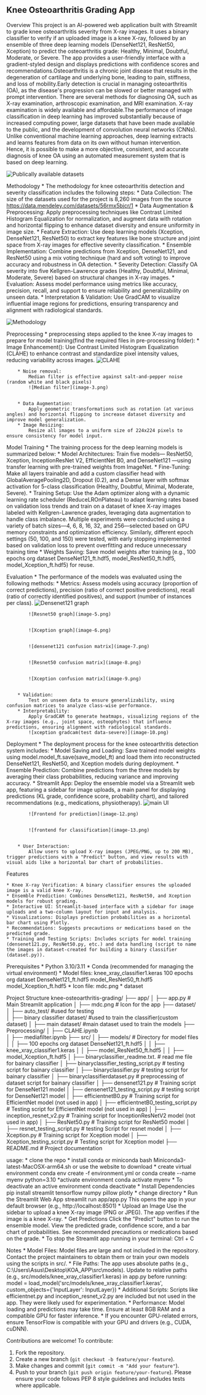 ## Knee Osteoarthritis Grading App ##


Overview
    This project is an AI-powered web application built with Streamlit to grade knee osteoarthritis severity from X-ray images. It uses a binary classifier to verify if an uploaded image is a knee X-ray, followed by an ensemble of three deep learning models (DenseNet121, ResNet50, Xception) to predict the osteoarthritis grade: Healthy, Minimal, Doubtful, Moderate, or Severe. The app provides a user-friendly interface with a gradient-styled design and displays predictions with confidence scores and recommendations.Osteoarthritis is a chronic joint disease that results in the degeneration of cartilage and underlying bone, leading to pain, stiffness, and loss of mobility.Early detection is crucial in managing osteoarthritis (OA), as the disease's progression can be slowed or better managed with prompt intervention. There are several methods for diagnosing OA, such as X-ray examination, arthroscopic examination, and MRI examination. X-ray examination is widely available and affordable.The performance of image classification in deep learning has improved substantially because of increased computing power, large datasets that have been made available to the public, and the
    development of convolution neural networks (CNNs). Unlike conventional machine learning
    approaches, deep learning extracts and learns features from data on its own without human
    intervention. Hence, it is possible to make a more objective, consistent, and accurate diagnosis of knee OA using an automated measurement system that is based on deep learning.

![Publically available datasets](image.png)



Methodology
    * The methodology for knee osteoarthritis detection and severity classification includes the following steps:
        * Data Collection:
           The size of the datasets used for the project is 8,260 images from the source https://data.mendeley.com/datasets/56rmx5bjcr/1
        * Data Augmentation & Preprocessing: 
            Apply preprocessing techniques like Contrast Limited Histogram Equalization for normalization, and augment data with rotation and horizontal flipping to enhance dataset diversity and ensure uniformity in image size.
        * Feature Extraction: 
            Use deep learning models (Xception, DenseNet121, ResNet50) to extract key features like bone structure and joint space from X-ray images for effective severity classification.
        * Ensemble Implementation: 
            Combine predictions from Xception, DenseNet121, and ResNet50 using a mix voting technique (hard and soft voting) to improve accuracy and robustness in OA detection.
        * Severity Detection: 
            Classify OA severity into five Kellgren-Lawrence grades (Healthy, Doubtful, Minimal, Moderate, Severe) based on structural changes in X-ray images.
        * Evaluation: 
            Assess model performance using metrics like accuracy, precision, recall, and support to ensure reliability and generalizability on unseen data.
        * Interpretation & Validation: 
            Use GradCAM to visualize influential image regions for predictions, ensuring transparency and alignment with radiological standards.

![Methodology](image-1.png)



Preprocessing
    * preprocessing steps applied to the knee X-ray images to prepare for model training(find the required files in pre-processing folder):
        * Image Enhancement(): 
            Use Contrast Limited Histogram Equalization (CLAHE) to enhance contrast and standardize pixel intensity values, reducing variability across images.
            ![CLAHE](image-2.png)

            
        * Noise removal:
            Median filter is effective against salt-and-pepper noise (random white and black pixels)
            ![Median filter](image-3.png)

            
        * Data Augmentation: 
            Apply geometric transformations such as rotation (at various angles) and horizontal flipping to increase dataset diversity and improve model generalization.
        * Image Resizing: 
            Resize all images to a uniform size of 224x224 pixels to ensure consistency for model input.



Model Training
    * The training process for the deep learning models is summarized below:
        * Model Architectures: 
            Train five models— ResNet50, Xception, InceptionResNet V2, EfficientNet B0, and DenseNet121 —using transfer learning with pre-trained weights from ImageNet.
        * Fine-Tuning: 
            Make all layers trainable and add a custom classifier head with GlobalAveragePooling2D, Dropout (0.2), and a Dense layer with softmax activation for 5-class classification (Healthy, Doubtful, Minimal, Moderate, Severe).
        * Training Setup: 
            Use the Adam optimizer along with a dynamic learning rate scheduler (ReduceLROnPlateau) to adapt learning rates based on validation loss trends and train on a dataset of knee X-ray images labeled with Kellgren-Lawrence grades, leveraging data augmentation to handle class imbalance. Multiple experiments were conducted using a variety of batch sizes—4, 6, 8, 16, 32, and 256—selected based on GPU memory constraints and optimization efficiency. Similarly, different epoch settings (50, 100, and 150) were tested, with early stopping implemented based on validation loss to prevent overfitting and reduce unnecessary training time
        * Weights Saving: 
            Save model weights after training (e.g., 100 epochs org dataset DenseNet121_ft.hdf5, model_ResNet50_ft.hdf5, model_Xception_ft.hdf5) for reuse.




Evaluation
    * The performance of the models was evaluated using the following methods:
        * Metrics: 
            Assess models using accuracy (proportion of correct predictions), precision (ratio of correct positive predictions), recall (ratio of correctly identified positives), and support (number of instances per class).
            ![Densenet121 graph](image-4.png)

            
            ![Resnet50 graph](image-5.png)

            
            ![Xception graph](image-6.png)

            
            ![densenet121 confusion matrix](image-7.png)

            
            ![Resnet50 confusion matrix](image-8.png)

            
            ![Xception confusion matrix](image-9.png)

            
        * Validation: 
            Test on unseen data to ensure generalizability, using confusion matrices to analyze class-wise performance.
        * Interpretability: 
            Apply GradCAM to generate heatmaps, visualizing regions of the X-ray images (e.g., joint space, osteophytes) that influence predictions, ensuring alignment with radiological standards.
            ![xception gradcam(test data-severe)](image-10.png)
        


Deployment
    * The deployment process for the knee osteoarthritis detection system includes:
        * Model Saving and Loading: 
            Save trained model weights using model.model_ft.save(save_model_ft) and load them into reconstructed DenseNet121, ResNet50, and Xception models during deployment.
        * Ensemble Prediction: 
            Combine predictions from the three models by averaging their class probabilities, reducing variance and improving accuracy.
        * Streamlit App: 
            Deploy the ensemble model via a Streamlit web app, featuring a sidebar for image uploads, a main panel for displaying predictions (KL grade, confidence score, probability chart), and tailored recommendations (e.g., medications, physiotherapy).
            ![main UI](image-11.png)

            
            ![Frontend for prediction](image-12.png)

            
            ![frontend for classification](image-13.png)

            
        * User Interaction: 
            Allow users to upload X-ray images (JPEG/PNG, up to 200 MB), trigger predictions with a "Predict" button, and view results with visual aids like a horizontal bar chart of probabilities.



Features

    * Knee X-ray Verification: A binary classifier ensures the uploaded image is a valid knee X-ray.
    * Ensemble Prediction: Combines DenseNet121, ResNet50, and Xception models for robust grading.
    * Interactive UI: Streamlit-based interface with a sidebar for image uploads and a two-column layout for input and analysis.
    * Visualizations: Displays prediction probabilities as a horizontal bar chart using Plotly.
    * Recommendations: Suggests precautions or medications based on the predicted grade.
    * Training and Testing Scripts: Includes scripts for model training (densenet121.py, ResNet50.py, etc.) and data handling (script to name the images in dataset-created for building a binary classifier (dataset.py)).



Prerequisites
    * Python 3.10/3.11
    * Conda (recommended for managing the virtual environment)
    * Model files: 
        knee_xray_classifier1.keras
        100 epochs org dataset DenseNet121_ft.hdf5
        model_ResNet50_ft.hdf5
        model_Xception_ft.hdf5
    * Icon file:
        mdc.png
    * dataset



Project Structure
    knee-osteoarthritis-grading/
    ├── app/
    │   ├── app.py             # Main Streamlit application
    │   ├── mdc.png            # Icon for the app
    ├── dataset/
    │   ├── auto_test/         #used for testing   
    │   ├── binary classifier dataset/      #used to train the classifier(custom dataset)
    │   ├── main dataset/       #main dataset used to train the models
    ├── Preprocessing/
    │   ├── CLAHE.ipynb            
    │   ├── mediafilter.ipynb 
    ├── src/
    │   ├── models/            # Directory for model files
    │   │   ├── 100 epochs org dataset DenseNet121_ft.hdf5
    │   │   ├── knee_xray_classifier1.keras
    │   │   ├── model_ResNet50_ft.hdf5
    │   │   ├── model_Xception_ft.hdf5
    │   ├── binaryclassifier_readme.txt.         # read me file for bainary classifier
    │   ├── binaryclassifier_testing_script.py         # testing script for bainary classifier
    │   ├── binaryclassifier.py         # testing script for bainary classifier
    │   ├── binaryclassifierdataset.py         # preprocessing of dataset script for bainary classifier
    │   ├── densenet121.py     # Training script for DenseNet121 model
    │   ├── densenet121_testing_script.py     # testing script for DenseNet121 model
    │   ├── efficientnetB0.py    # Training script for EfficientNet model (not used in app)
    │   ├── efficientnetB0_testing_script.py    # Testing script for EfficientNet model (not used in app)
    │   ├── inception_resnet_v2.py  # Training script for InceptionResNetV2 model (not used in app)
    │   ├── ResNet50.py        # Training script for ResNet50 model
    │   ├── resnet_testing_script.py            # testing Script for resnet model
    │   ├── Xception.py        # Training script for Xception model
    │   ├── Xception_testing_script.py        # Testing script for Xception model
    ├── README.md              # Project documentation

usage:
    * clone the repo
    * install conda or miniconda
        bash Miniconda3-latest-MacOSX-arm64.sh
        or 
        use the website to download
    * create virtual environment
        conda env create -f environment.yml
        or
        conda create --name myenv python=3.10
    *activate environment
        conda activate myenv
    * To deactivate an active environment
        conda deactivate
    * Install Dependencies
        pip install streamlit tensorflow numpy pillow plotly
    * change directory 
    * Run the Streamlit Web App
        streamlit run app/app.py
        This opens the app in your default browser (e.g., http://localhost:8501)
    * Upload an Image
        Use the sidebar to upload a knee X-ray image (PNG or JPEG).
        The app verifies if the image is a knee X-ray.
    * Get Predictions
        Click the "Predict" button to run the ensemble model.
        View the predicted grade, confidence score, and a bar chart of probabilities.
        See recommended precautions or medications based on the grade.
    * To stop the Streamlit app running in your terminal:
        Ctrl + C


Notes
    * Model Files: 
        Model files are large and not included in the repository. Contact the project maintainers to obtain them or train your own models using the scripts in src/.
    * File Paths: 
        The app uses absolute paths (e.g., C:\Users\Asus\Desktop\KOA_APP\src\models\). Update to relative paths (e.g., src/models/knee_xray_classifier1.keras) in app.py before running:
        model = load_model('src/models/knee_xray_classifier1.keras', custom_objects={'InputLayer': InputLayer})
    * Additional Scripts: 
        Scripts like efficientnet.py and inception_resnet_v2.py are included but not used in the app. They were likely used for experimentation.
    * Performance: Model loading and predictions may take time. Ensure at least 8GB RAM and a compatible GPU for faster inference.
    * If you encounter GPU-related errors, ensure TensorFlow is compatible with your GPU and drivers (e.g., CUDA, cuDNN).


Contributions are welcome! To contribute:
1. Fork the repository.
2. Create a new branch (`git checkout -b feature/your-feature`).
3. Make changes and commit (`git commit -m "Add your feature"`).
4. Push to your branch (`git push origin feature/your-feature`).
Please ensure your code follows PEP 8 style guidelines and includes tests where applicable.
